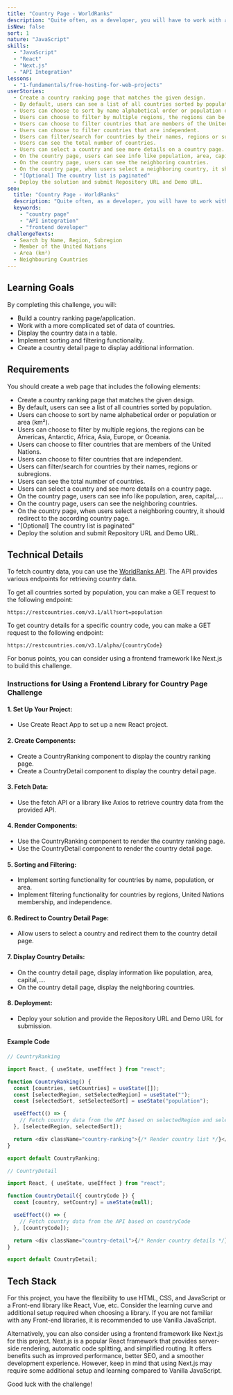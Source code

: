 ```yaml
---
title: "Country Page - WorldRanks"
description: "Quite often, as a developer, you will have to work with a larger amount of data. In this challenge, you will work with a more complicated set of data of countries and display it in a table."
isNew: false
sort: 1
nature: "JavaScript"
skills:
  - "JavaScript"
  - "React"
  - "Next.js"
  - "API Integration"
lessons:
  - "1-fundamentals/free-hosting-for-web-projects"
userStories:
  - Create a country ranking page that matches the given design.
  - By default, users can see a list of all countries sorted by population.
  - Users can choose to sort by name alphabetical order or population or area (km²).
  - Users can choose to filter by multiple regions, the regions can be Americas, Antarctic, Africa, Asia, Europe, or Oceania.
  - Users can choose to filter countries that are members of the United Nations.
  - Users can choose to filter countries that are independent.
  - Users can filter/search for countries by their names, regions or subregions.
  - Users can see the total number of countries.
  - Users can select a country and see more details on a country page.
  - On the country page, users can see info like population, area, capital,....
  - On the country page, users can see the neighboring countries.
  - On the country page, when users select a neighboring country, it should redirect to the according country page.
  - "[Optional] The country list is paginated"
  - Deploy the solution and submit Repository URL and Demo URL.
seo:
  title: "Country Page - WorldRanks"
  description: "Quite often, as a developer, you will have to work with a larger amount of data. In this challenge, you will work with a more complicated set of data of countries and display it in a table."
  keywords:
    - "country page"
    - "API integration"
    - "frontend developer"
challengeTexts:
  - Search by Name, Region, Subregion
  - Member of the United Nations
  - Area (km²)
  - Neighbouring Countries
---
```


## Learning Goals

By completing this challenge, you will:

- Build a country ranking page/application.
- Work with a more complicated set of data of countries.
- Display the country data in a table.
- Implement sorting and filtering functionality.
- Create a country detail page to display additional information.

## Requirements

You should create a web page that includes the following elements:

- Create a country ranking page that matches the given design.
- By default, users can see a list of all countries sorted by population.
- Users can choose to sort by name alphabetical order or population or area (km²).
- Users can choose to filter by multiple regions, the regions can be Americas, Antarctic, Africa, Asia, Europe, or Oceania.
- Users can choose to filter countries that are members of the United Nations.
- Users can choose to filter countries that are independent.
- Users can filter/search for countries by their names, regions or subregions.
- Users can see the total number of countries.
- Users can select a country and see more details on a country page.
- On the country page, users can see info like population, area, capital,....
- On the country page, users can see the neighboring countries.
- On the country page, when users select a neighboring country, it should redirect to the according country page.
- "[Optional] The country list is paginated"
- Deploy the solution and submit Repository URL and Demo URL.

## Technical Details

To fetch country data, you can use the [WorldRanks API](https://restcountries.com/). The API provides various endpoints for retrieving country data.

To get all countries sorted by population, you can make a GET request to the following endpoint:

```
https://restcountries.com/v3.1/all?sort=population
```

To get country details for a specific country code, you can make a GET request to the following endpoint:

```
https://restcountries.com/v3.1/alpha/{countryCode}
```

For bonus points, you can consider using a frontend framework like Next.js to build this challenge.

### Instructions for Using a Frontend Library for Country Page Challenge

#### 1. Set Up Your Project:

- Use Create React App to set up a new React project.

#### 2. Create Components:

- Create a CountryRanking component to display the country ranking page.
- Create a CountryDetail component to display the country detail page.

#### 3. Fetch Data:

- Use the fetch API or a library like Axios to retrieve country data from the provided API.

#### 4. Render Components:

- Use the CountryRanking component to render the country ranking page.
- Use the CountryDetail component to render the country detail page.

#### 5. Sorting and Filtering:

- Implement sorting functionality for countries by name, population, or area.
- Implement filtering functionality for countries by regions, United Nations membership, and independence.

#### 6. Redirect to Country Detail Page:

- Allow users to select a country and redirect them to the country detail page.

#### 7. Display Country Details:

- On the country detail page, display information like population, area, capital,....
- On the country detail page, display the neighboring countries.

#### 8. Deployment:

- Deploy your solution and provide the Repository URL and Demo URL for submission.

#### Example Code

```js
// CountryRanking

import React, { useState, useEffect } from "react";

function CountryRanking() {
  const [countries, setCountries] = useState([]);
  const [selectedRegion, setSelectedRegion] = useState("");
  const [selectedSort, setSelectedSort] = useState("population");

  useEffect(() => {
    // Fetch country data from the API based on selectedRegion and selectedSort
  }, [selectedRegion, selectedSort]);

  return <div className="country-ranking">{/* Render country list */}</div>;
}

export default CountryRanking;
```

```js
// CountryDetail

import React, { useState, useEffect } from "react";

function CountryDetail({ countryCode }) {
  const [country, setCountry] = useState(null);

  useEffect(() => {
    // Fetch country data from the API based on countryCode
  }, [countryCode]);

  return <div className="country-detail">{/* Render country details */}</div>;
}

export default CountryDetail;
```

## Tech Stack

For this project, you have the flexibility to use HTML, CSS, and JavaScript or a Front-end library like React, Vue, etc. Consider the learning curve and additional setup required when choosing a library. If you are not familiar with any Front-end libraries, it is recommended to use Vanilla JavaScript.

Alternatively, you can also consider using a frontend framework like Next.js for this project. Next.js is a popular React framework that provides server-side rendering, automatic code splitting, and simplified routing. It offers benefits such as improved performance, better SEO, and a smoother development experience. However, keep in mind that using Next.js may require some additional setup and learning compared to Vanilla JavaScript.

Good luck with the challenge!
